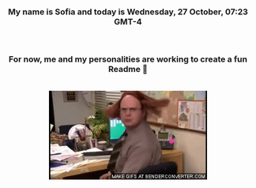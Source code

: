 


<div align="center">
<h3 >My name is Sofia and today is Wednesday, 27 October, 07:23 GMT-4</h3><br>
<h3 >For now, me and my personalities are working to create a fun Readme 👋
</h3><br>
<img src='img/dwight.gif' alt='working...'/>
</div>

